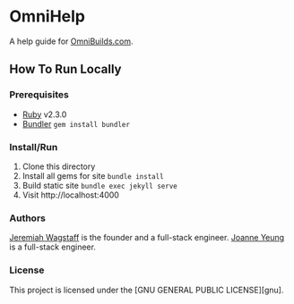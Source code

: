 # OmniHelp
A help guide for [OmniBuilds.com][omnibuilds].

## How To Run Locally

### Prerequisites
- [Ruby][ruby] v2.3.0
- [Bundler][bundler] `gem install bundler`

### Install/Run
1. Clone this directory
2. Install all gems for site `bundle install`
3. Build static site `bundle exec jekyll serve`
4. Visit http://localhost:4000

### Authors
[Jeremiah Wagstaff][jeremiah] is the founder and a full-stack engineer.
[Joanne Yeung][joanne] is a full-stack engineer.

### License
This project is licensed under the [GNU GENERAL PUBLIC LICENSE][gnu].


[ruby]: https://www.ruby-lang.org/en/documentation/installation/
[omnibuilds]: https://www.omnibuilds.com
[bundler]: https://bundler.io/
[jeremiah]: https://www.linkedin.com/in/jeremiah-wagstaff-483b5057/
[joanne]: https://linkedin.com/in/jttyeung
